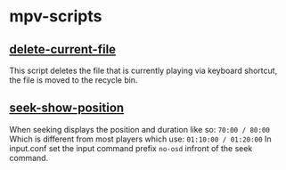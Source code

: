 
# mpv-scripts

## [delete-current-file](src/delete-current-file.lua)

This script deletes the file that is currently playing
via keyboard shortcut, the file is moved to the recycle bin.

## [seek-show-position](src/seek-show-position.lua)

When seeking displays the position and duration like so: `70:00 / 80:00`
Which is different from most players which use: `01:10:00 / 01:20:00`
In input.conf set the input command prefix `no-osd` infront of the seek command.
